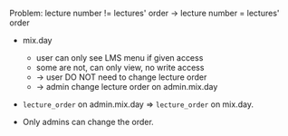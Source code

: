 Problem: lecture number != lectures' order
-> lecture number = lectures' order

- mix.day
	- user can only see LMS menu if given access
	- some are not, can only view, no write access
	- -> user DO NOT need to change lecture order
	- -> admin change lecture order on admin.mix.day


- `lecture_order` on admin.mix.day => `lecture_order` on mix.day.
- Only admins can change the order.